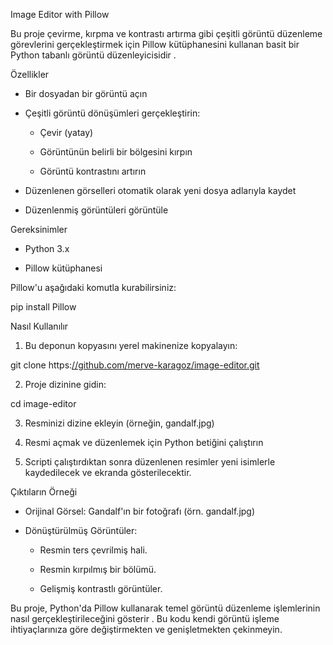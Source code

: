 Image Editor with Pillow

Bu proje  çevirme, kırpma ve kontrastı artırma gibi çeşitli görüntü düzenleme görevlerini gerçekleştirmek için Pillow kütüphanesini kullanan basit bir Python tabanlı görüntü düzenleyicisidir .

Özellikler

- Bir dosyadan bir görüntü açın
  
- Çeşitli görüntü dönüşümleri gerçekleştirin:
  
   - Çevir (yatay)
     
   - Görüntünün belirli bir bölgesini kırpın

   - Görüntü kontrastını artırın

- Düzenlenen görselleri otomatik olarak yeni dosya adlarıyla kaydet

- Düzenlenmiş görüntüleri görüntüle

Gereksinimler

- Python 3.x

- Pillow kütüphanesi

  
Pillow'u aşağıdaki komutla kurabilirsiniz:

pip install Pillow

Nasıl Kullanılır

1. Bu deponun kopyasını yerel makinenize kopyalayın:

git clone https:[//github.com/merve-karagoz/image-editor.git](https://github.com/merve-karagoz/machinelearning_projects/tree/main/image-editor)


2. Proje dizinine gidin:

cd image-editor

3. Resminizi dizine ekleyin (örneğin, gandalf.jpg)

4. Resmi açmak ve düzenlemek için Python betiğini çalıştırın

5. Scripti çalıştırdıktan sonra düzenlenen resimler yeni isimlerle kaydedilecek ve ekranda gösterilecektir.

Çıktıların Örneği

- Orijinal Görsel: Gandalf'ın bir fotoğrafı (örn. gandalf.jpg)
  
- Dönüştürülmüş Görüntüler:
  
  - Resmin ters çevrilmiş hali.
    
  - Resmin kırpılmış bir bölümü.

  - Gelişmiş kontrastlı görüntüler.

Bu proje, Python'da Pillow kullanarak temel görüntü düzenleme işlemlerinin nasıl gerçekleştirileceğini gösterir . Bu kodu kendi görüntü işleme ihtiyaçlarınıza göre değiştirmekten ve genişletmekten çekinmeyin.
